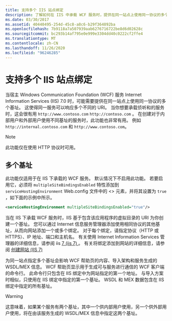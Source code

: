 ```yaml
---
title: 支持多个 IIS 站点绑定
description: 了解如何在 IIS 中承载 WCF 服务时，提供在同一站点上使用同一协议的多个基址。
ms.date: 03/30/2017
ms.assetid: 40440495-254d-45c8-a8c6-b29f364892ba
ms.openlocfilehash: 7b9118a7a507939aab6276716722be8d6d02628c
ms.sourcegitcommit: bc293b14af795e0e999e3304dd40c0222cf2ffe4
ms.translationtype: MT
ms.contentlocale: zh-CN
ms.lasthandoff: 11/26/2020
ms.locfileid: "96246285"
---
```

# <a name="supporting-multiple-iis-site-bindings"></a>支持多个 IIS 站点绑定

当宿主 Windows Communication Foundation (WCF) 服务 Internet Information Services (IIS) 7.0 时，可能需要提供在同一站点上使用同一协议的多个基址。 这使得同一服务可以响应多个不同的 URI。 当你想要承载侦听和的服务时，这会很有用 `http://www.contoso.com` `http://contoso.com` 。 在创建对于内部用户和外部用户使用不同基址的服务时，此功能也非常有用。 例如 `http://internal.contoso.com` 和 `http://www.contoso.com`。  
  
> [!NOTE]
> 此功能仅在使用 HTTP 协议时可用。  
  
## <a name="multiple-base-addresses"></a>多个基址  

 此功能仅适用于在 IIS 下承载的 WCF 服务。 默认情况下不启用此功能。 若要启用它，必须将 `multipleSiteBindingsEnabled` 特性添加到 `serviceHostingEnvironment` Web.config 文件中的 <> 元素，并将其设置为 `true` ，如下面的示例中所示。  
  
```xml  
<serviceHostingEnvironment multipleSiteBindingsEnabled="true"/>  
```  
  
 当在 IIS 下承载 WCF 服务时，IIS 基于包含该应用程序的虚拟目录的 URI 为你创建一个基址。 您可以通过 Internet 信息服务管理器添加使用相同协议的其他基址，从而向网站添加一个或多个绑定。 对于每个绑定，请指定协议（HTTP 或 HTTPS）、IP 地址、端口和主机名。 有关使用 Internet Information Services 管理器的详细信息，请参阅 iis [7 (iis 7) ](/previous-versions/windows/it-pro/windows-server-2008-R2-and-2008/cc753842(v=ws.10))。 有关将绑定添加到网站的详细信息，请参阅 [创建网站 (IIS 7) ](/previous-versions/windows/it-pro/windows-server-2008-R2-and-2008/cc772350(v=ws.10))  
  
 为同一站点指定多个基址会影响 WCF 帮助页的内容、导入架构和服务生成的 WSDL/MEX 信息。 WCF 帮助页显示用于生成可与服务进行通信的 WCF 客户端的命令行。 此命令行只包含在 IIS 绑定中为网站指定的第一个地址。 与导入方案时相似，只使用在 IIS 绑定中指定的第一个基址。 WSDL 和 MEX 数据包含在 IIS 绑定中指定的所有基址。  
  
> [!WARNING]
> 这意味着，如果某个服务有两个基址，其中一个供内部用户使用，另一个供外部用户使用，将在由该服务生成的 WSDL/MEX 信息中指定这两个基址。
